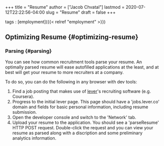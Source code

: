 +++
title = "Resume"
author = ["Jacob Chvatal"]
lastmod = 2020-07-12T22:22:56-04:00
slug = "Resume"
draft = false
+++

tags
: [employment]({{< relref "employment" >}})


## Optimizing Resume {#optimizing-resume}


### Parsing {#parsing}

You can see how common recruitment tools parse your resume.
An optimally parsed resume will ease autofilled applications at the least,
and at best will get your resume to more recruiters at a company.

To do so, you can do the following in any browser with dev tools:

1.  Find a job posting that makes use of [lever](https://jobs.lever.co)'s recruiting software (e.g. Coursera).
2.  Progress to the initial lever page.
    This page should have a 'jobs.lever.co' domain and fields for basic personal information,
    including resume submission.
3.  Open the developer console and switch to the 'Network' tab.
4.  Upload your resume to the application.
    You should see a 'parseResume' HTTP POST request.
    Double-click the request and you can view your resume as parsed
    along with a discription and some preliminary analytics information.
